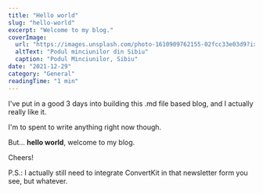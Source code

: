 ```yaml
---
title: "Hello world"
slug: "hello-world"
excerpt: "Welcome to my blog."
coverImage:
  url: "https://images.unsplash.com/photo-1610909762155-02fcc33e03d9?ixlib=rb-1.2.1&ixid=MnwxMjA3fDB8MHxzZWFyY2h8MzB8fHJvbWFuaWF8ZW58MHx8MHx8&auto=format&fit=crop&w=900&q=60"
  altText: "Podul minciunilor din Sibiu"
  caption: "Podul Minciunilor, Sibiu"
date: "2021-12-29"
category: "General"
readingTime: "1 min"
---
```


I've put in a good 3 days into building this .md file based blog, and I actually really like it.

I'm to spent to write anything right now though.

But... **hello world**, welcome to my blog.

Cheers!

P.S.: I actually still need to integrate ConvertKit in that newsletter form you see, but whatever.
